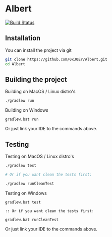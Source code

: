# Albert
[![Build Status](https://travis-ci.com/0xJ0EY/Albert.svg?token=NHZZE7EcX4WkL29ZP9TB&branch=master)](https://travis-ci.com/0xJ0EY/Albert)

## Installation
You can install the project via git
```bash
git clone https://github.com/0xJ0EY/Albert.git
cd Albert
```

## Building the project

Building on MacOS / Linux distro's
```bash
./gradlew run
```

Building on Windows
```batch
gradlew.bat run
```

Or just link your IDE to the commands above.

## Testing

Testing on MacOS / Linux distro's
```bash
./gradlew test

# Or if you want clean the tests first:

./gradlew runCleanTest
```

Testing on Windows
```batch
gradlew.bat test

:: Or if you want clean the tests first:

gradlew.bat runCleanTest
```

Or just link your IDE to the commands above.